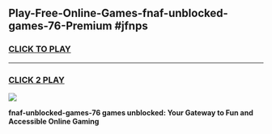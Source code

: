 
## Play-Free-Online-Games-fnaf-unblocked-games-76-Premium #jfnps
<h3>
<a href="https://premium.freeplayer.one?title=fnaf-unblocked-games-76&ref=8M">CLICK TO PLAY</a></h3>
<hr>

<h3>
<a href="https://premium.freeplayer.one?title=fnaf-unblocked-games-76&ref=8M">CLICK 2 PLAY</a>
  
</h3>

<a href="https://premium.freeplayer.one?title=fnaf-unblocked-games-76&ref=8M"><img src="https://clearcache.store/games.png"></a>


**fnaf-unblocked-games-76 games unblocked: Your Gateway to Fun and Accessible Online Gaming**
